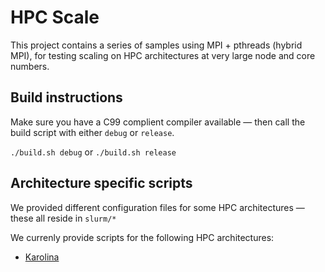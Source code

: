 # HPC Scale

This project contains a series of samples using MPI + pthreads (hybrid MPI),
for testing scaling on HPC architectures at very large node and core numbers.

## Build instructions
Make sure you have a C99 complient compiler available — then call the build script with either `debug` or `release`.

`./build.sh debug`
or 
`./build.sh release`

## Architecture specific scripts
We provided different configuration files for some HPC architectures — these all reside in `slurm/*`

We currenly provide scripts for the following HPC architectures:

- [Karolina](https://www.it4i.cz/en/infrastructure/karolina)
